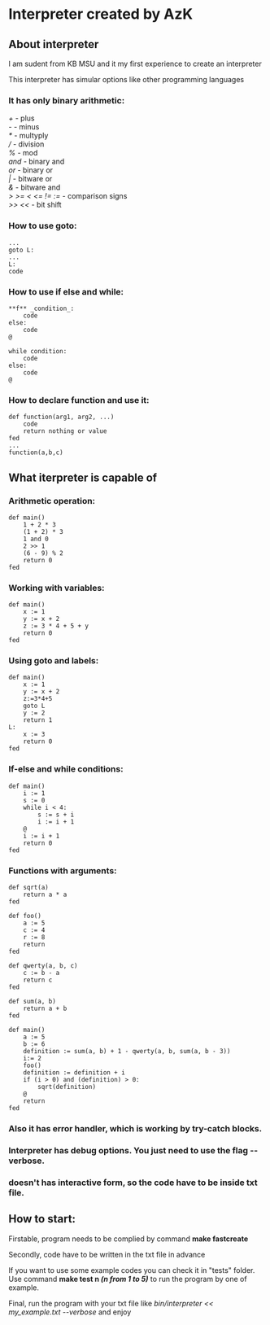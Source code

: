 # Interpreter created by AzK

## About interpreter

I am sudent from KB MSU and it my first experience to create an interpreter  

This interpreter has simular options like other programming languages

### It has only binary arithmetic:

*+* - plus  
*-* - minus  
_*_ - multyply  
*/* - division  
*%* - mod  
*and* - binary and  
*or* - binary or  
*|* - bitware or  
*&* - bitware and  
*> >= < <= != :=* - comparison signs  
*>> <<* - bit shift

### How to use goto:
	
	...
	goto L: 
	...
	L:
	code	 

### How to use if else and while:

	**f** _condition_:
		code
	else:
		code
	@

	while condition:
		code
	else:
		code
	@ 

### How to declare function and use it:
	def function(arg1, arg2, ...)
		code
		return nothing or value
	fed
	...
	function(a,b,c)	

## What iterpreter is capable of

### Arithmetic operation:

	def main()
		1 + 2 * 3
		(1 + 2) * 3
		1 and 0
		2 >> 1
		(6 - 9) % 2
		return 0
	fed

### Working with variables:

	def main()
		x := 1
		y := x + 2
		z := 3 * 4 + 5 + y
		return 0
	fed

### Using goto and labels:

	def main()
		x := 1
		y := x + 2
		z:=3*4+5
		goto L
		y := 2
		return 1
	L: 
		x := 3
		return 0
	fed

### If-else and while conditions:

	def main()
		i := 1
		s := 0
		while i < 4:
			s := s + i
			i := i + 1
		@
		i := i + 1
		return 0
	fed

### Functions with arguments:

	def sqrt(a)
		return a * a
	fed

	def foo()
		a := 5
		c := 4
		r := 8
		return
	fed

	def qwerty(a, b, c)
		c := b - a
		return c
	fed

	def sum(a, b)
		return a + b
	fed

	def main()
		a := 5
		b := 6
		definition := sum(a, b) + 1 - qwerty(a, b, sum(a, b - 3))
		i:= 2
		foo()
		definition := definition + i
		if (i > 0) and (definition) > 0:
			sqrt(definition)
		@
		return
	fed

### Also it has error handler, which is working by try-catch blocks.

### Interpreter has debug options. You just need to use the flag **--verbose**.

### doesn't has interactive form, so the code have to be inside txt file.

## How to start:

Firstable, program needs to be complied by command **make fastcreate**

Secondly, code have to be written in the txt file in advance

If you want to use some example codes you can check it in "tests" folder. Use command **make test n _(n from 1 to 5)_** to run the program by one of example.

Final, run the program with your txt file like *bin/interpreter << my_example.txt --verbose* and enjoy 